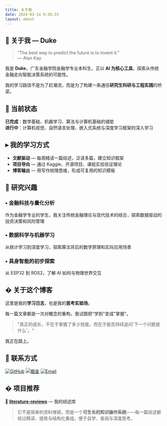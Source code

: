 ```yaml
---
title: 关于我
date: 2024-03-14 0:38:33
layout: about
---
```


## 👤 关于我 — Duke

> "The best way to predict the future is to invent it."  
> — Alan Kay

我是 **Duke**，广东金融学院金融学专业本科生，正以 **AI 为核心工具**，探索从传统金融走向智能决策系统的可能性。

我的学习路径不是为了赶潮流，而是为了构建一条通往**研究生科研与工程实践**的桥梁。


## 🔶 当前状态

**已完成**：数学基础、机器学习、算法与计算机基础的铺垫  
**进行中**：计算机视觉、自然语言处理、嵌入式系统与深度学习框架的深入学习


## ▸ 我的学习方式

- **文献驱动** — 每周精读一篇综述，泛读多篇，建立知识框架
- **项目导向** — 通过 Kaggle、开源项目、课程实验验证理论
- **博客输出** — 用写作梳理思维，形成可复用的知识模板


## 🔬 研究兴趣

### ▪️ 金融科技与量化分析
作为金融学专业的学生，我关注传统金融理论与现代技术的结合，探索数据驱动的投资决策和风险管理

### ▪️ 数据科学与机器学习  
从统计学习到深度学习，探索算法背后的数学原理和实际应用场景

### ▪️ 具身智能的初步探索
从 ESP32 到 ROS2，了解 AI 如何与物理世界交互


## � 关于这个博客

这里是我的**学习日志**，也是我的**思考实验场**。

每一篇文章都是一次对概念的重构，我试图把"学到"变成"掌握"。

> "真正的成长，不在于掌握了多少技能，而在于能否持续追问'下一个问题是什么'。"

我正在路上。


## 🔗 联系方式

[![GitHub](https://img.shields.io/badge/GitHub-DukeZhu513-181717?style=flat&logo=github)](https://github.com/DukeZhu513) [![掘金](https://img.shields.io/badge/掘金-Duke-007FFF?style=flat&logo=data:image/svg+xml;base64,PHN2ZyB4bWxucz0iaHR0cDovL3d3dy53My5vcmcvMjAwMC9zdmciIHZpZXdCb3g9IjAgMCAxMDI0IDEwMjQiPjxwYXRoIGQ9Ik01MTIgNjRsMTkyIDUxMi0xOTIgMzg0LTE5Mi0zODR6IiBmaWxsPSIjZmZmIi8+PC9zdmc+)](https://juejin.cn/user/3308889482201402) [![Email](https://img.shields.io/badge/Email-duke--zhu@outlook.com-EA4335?style=flat&logo=gmail&logoColor=white)](mailto:duke-zhu@outlook.com)


## � 项目推荐

🌟 **[literature-reviews](https://github.com/DukeZhu513/literature-reviews)** — 我的综述库

> 它不是简单的资料堆砌，而是一个**可生长的知识操作系统**——每一篇综述都经过精读、提炼与结构化重组，便于自学、查阅与深度思考。

